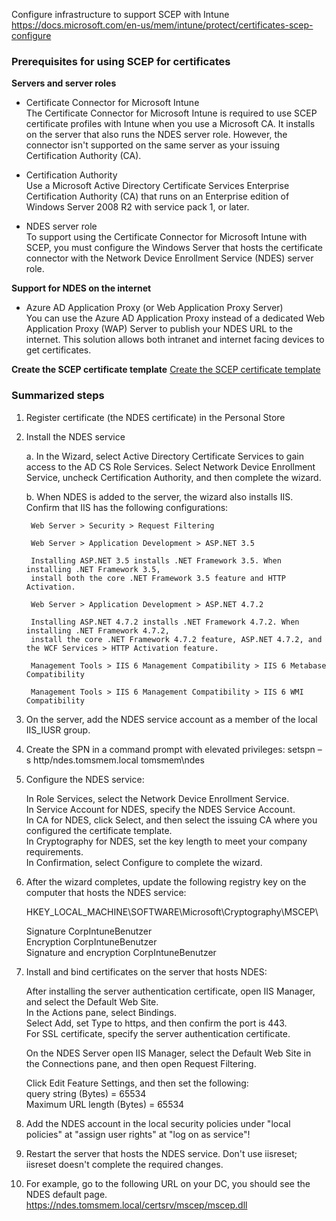 Configure infrastructure to support SCEP with Intune  
https://docs.microsoft.com/en-us/mem/intune/protect/certificates-scep-configure

### Prerequisites for using SCEP for certificates

**Servers and server roles**

- Certificate Connector for Microsoft Intune  
  The Certificate Connector for Microsoft Intune is required to use SCEP certificate profiles with Intune when you use a Microsoft CA. It installs on the server that also runs the NDES server role. However, the connector isn't supported on the same server as your issuing Certification Authority (CA).

- Certification Authority  
  Use a Microsoft Active Directory Certificate Services Enterprise Certification Authority (CA) that runs on an Enterprise edition of Windows Server 2008 R2 with service pack 1, or later.

- NDES server role  
  To support using the Certificate Connector for Microsoft Intune with SCEP, you must configure the Windows Server that hosts the certificate connector with the Network Device Enrollment Service (NDES) server role.

**Support for NDES on the internet**

- Azure AD Application Proxy (or Web Application Proxy Server)  
  You can use the Azure AD Application Proxy instead of a dedicated Web Application Proxy (WAP) Server to publish your NDES URL to the internet. This solution allows both intranet and internet facing devices to get certificates.

**Create the SCEP certificate template**
[Create the SCEP certificate template](https://learn.microsoft.com/en-us/mem/intune/protect/certificates-scep-configure#certificates-and-templates)

### Summarized steps

1. Register certificate (the NDES certificate) in the Personal Store

2. Install the NDES service

	a. In the Wizard, select Active Directory Certificate Services to gain access to the AD CS Role Services. 
	   Select Network Device Enrollment Service, uncheck Certification Authority, and then complete the wizard.

	b. When NDES is added to the server, the wizard also installs IIS. Confirm that IIS has the following configurations:

		Web Server > Security > Request Filtering

		Web Server > Application Development > ASP.NET 3.5

		Installing ASP.NET 3.5 installs .NET Framework 3.5. When installing .NET Framework 3.5, 
		install both the core .NET Framework 3.5 feature and HTTP Activation.

		Web Server > Application Development > ASP.NET 4.7.2

		Installing ASP.NET 4.7.2 installs .NET Framework 4.7.2. When installing .NET Framework 4.7.2, 
		install the core .NET Framework 4.7.2 feature, ASP.NET 4.7.2, and the WCF Services > HTTP Activation feature.

		Management Tools > IIS 6 Management Compatibility > IIS 6 Metabase Compatibility

		Management Tools > IIS 6 Management Compatibility > IIS 6 WMI Compatibility

	
3. On the server, add the NDES service account as a member of the local IIS_IUSR group.

4. Create the SPN in a command prompt with elevated privileges: setspn –s http/ndes.tomsmem.local tomsmem\ndes

5. Configure the NDES service:

    In Role Services, select the Network Device Enrollment Service.  
    In Service Account for NDES, specify the NDES Service Account.  
    In CA for NDES, click Select, and then select the issuing CA where you configured the certificate template.  
    In Cryptography for NDES, set the key length to meet your company requirements.  
    In Confirmation, select Configure to complete the wizard.  

6. After the wizard completes, update the following registry key on the computer that hosts the NDES service:

   HKEY_LOCAL_MACHINE\SOFTWARE\Microsoft\Cryptography\MSCEP\

	Signature CorpIntuneBenutzer  
	Encryption CorpIntuneBenutzer  
	Signature and encryption CorpIntuneBenutzer  

7. Install and bind certificates on the server that hosts NDES:

    After installing the server authentication certificate, open IIS Manager, and select the Default Web Site.  
    In the Actions pane, select Bindings.  
    Select Add, set Type to https, and then confirm the port is 443.  
    For SSL certificate, specify the server authentication certificate.  

    On the NDES Server open IIS Manager, select the Default Web Site in the Connections pane, and then open Request Filtering.  
	
    Click Edit Feature Settings, and then set the following:  
    query string (Bytes) = 65534  
    Maximum URL length (Bytes) = 65534  

8. Add the NDES account in the local security policies under "local policies" at "assign user rights" at "log on as service"!
	
9. Restart the server that hosts the NDES service. Don't use iisreset; iisreset doesn't complete the required changes.

10. For example, go to the following URL on your DC, you should see the NDES default page.  
    https://ndes.tomsmem.local/certsrv/mscep/mscep.dll
